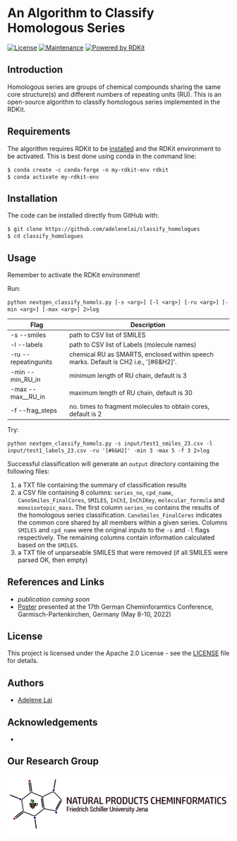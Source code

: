 # An Algorithm to Classify Homologous Series
[![License](https://img.shields.io/badge/License-Apache_2.0-blue.svg)](https://opensource.org/licenses/Apache-2.0)
[![Maintenance](https://img.shields.io/badge/Maintained%3F-yes-blue.svg)](https://GitHub.com/adelenelai/classify_homologues/graphs/commit-activity)
[![Powered by RDKit](https://img.shields.io/badge/Powered%20by-RDKit-3838ff.svg?logo=data:image/png;base64,iVBORw0KGgoAAAANSUhEUgAAABAAAAAQBAMAAADt3eJSAAAABGdBTUEAALGPC/xhBQAAACBjSFJNAAB6JgAAgIQAAPoAAACA6AAAdTAAAOpgAAA6mAAAF3CculE8AAAAFVBMVEXc3NwUFP8UPP9kZP+MjP+0tP////9ZXZotAAAAAXRSTlMAQObYZgAAAAFiS0dEBmFmuH0AAAAHdElNRQfmAwsPGi+MyC9RAAAAQElEQVQI12NgQABGQUEBMENISUkRLKBsbGwEEhIyBgJFsICLC0iIUdnExcUZwnANQWfApKCK4doRBsKtQFgKAQC5Ww1JEHSEkAAAACV0RVh0ZGF0ZTpjcmVhdGUAMjAyMi0wMy0xMVQxNToyNjo0NyswMDowMDzr2J4AAAAldEVYdGRhdGU6bW9kaWZ5ADIwMjItMDMtMTFUMTU6MjY6NDcrMDA6MDBNtmAiAAAAAElFTkSuQmCC)](https://www.rdkit.org/)



## Introduction
Homologous series are groups of chemical compounds sharing the same core structure(s) and different numbers of repeating units (RU). This is an open-source algorithm to classify homologous series implemented in the RDKit.



## Requirements
 The algorithm requires RDKit to be [installed](https://www.rdkit.org/docs/Install.html) and the RDKit environment to be activated. This is best done using conda in the command line:

 ```
 $ conda create -c conda-forge -n my-rdkit-env rdkit
 $ conda activate my-rdkit-env
 ```

## Installation
The code can be installed directly from GitHub with:

```shell
$ git clone https://github.com/adelenelai/classify_homologues
$ cd classify_homologues
```

## Usage
Remember to activate the RDKit environment!

Run:

```
python nextgen_classify_homols.py [-s <arg>] [-l <arg>] [-ru <arg>] [-min <arg>] [-max <arg>] 2>log
```

| Flag | Description |
| --- | ----------- |
| -s --smiles <arg> | path to CSV list of SMILES |
| -l --labels <arg> | path to CSV list of Labels (molecule names) |
| -ru --repeatingunits <arg> | chemical RU as SMARTS, enclosed within speech marks. Default is CH2 i.e., '[#6&H2]'. |
| -min --min_RU_in <arg> | minimum length of RU chain, default is 3|
| -max --max__RU_in <arg> | maximum length of RU chain, default is 30 |
| -f --frag_steps <arg> | no. times to fragment molecules to obtain cores, default is 2 |


Try:
```
python nextgen_classify_homols.py -s input/test1_smiles_23.csv -l input/test1_labels_23.csv -ru '[#6&H2]' -min 3 -max 5 -f 3 2>log
```

Successful classification will generate an `output` directory containing the following files:

1. a TXT file containing the summary of classification results
2. a CSV file containing 8 columns: `series_no`, `cpd_name`, `CanoSmiles_FinalCores`, `SMILES`, `InChI`, `InChIKey`, `molecular_formula` and `monoisotopic_mass`. The first column `series_no` contains the results of the homologous series classification. `CanoSmiles_FinalCores` indicates the common core shared by all members within a given series.  Columns `SMILES` and `cpd_name` were the original inputs to the `-s` and `-l` flags respectively. The remaining columns contain information calculated based on the `SMILES`.
3. a TXT file of unparseable SMILES that were removed (if all SMILES were parsed OK, then empty)


## References and Links
* *publication coming soon*
* [Poster](https://zenodo.org/record/6491204) presented at the 17th German Cheminforamtics Conference, Garmisch-Partenkirchen, Germany (May 8-10, 2022)


## License

This project is licensed under the Apache 2.0 License - see the [LICENSE](https://github.com/adelenelai/classify_homologues/blob/main/LICENSE) file for details.




## Authors

- [Adelene Lai](https://github.com/adelenelai)



## Acknowledgements

-

## Our Research Group
[![GitHub Logo](https://github.com/Kohulan/DECIMER-Image-to-SMILES/blob/master/assets/CheminfGit.png?raw=true)](https://cheminf.uni-jena.de)
